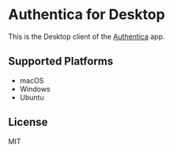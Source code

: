 # Authentica for Desktop

This is the Desktop client of the [Authentica](https://github.com/saifkhichi96/authentica) app.

## Supported Platforms

- macOS
- Windows
- Ubuntu

## License

MIT
